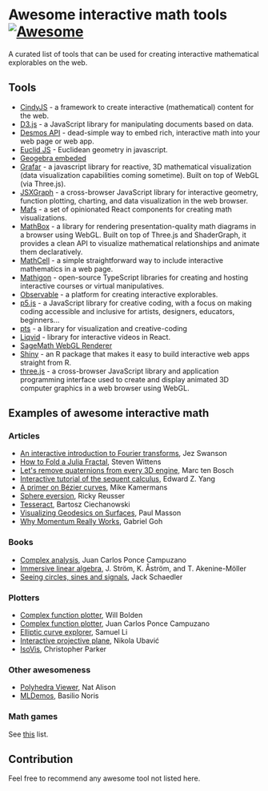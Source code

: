 # Awesome interactive math tools [![Awesome](https://awesome.re/badge.svg)](https://awesome.re)

A curated list of tools that can be used for creating interactive mathematical explorables on the web. 

## Tools

 - [CindyJS](https://cindyjs.org/) - a framework to create interactive (mathematical) content for the web.
 - [D3.js](https://d3js.org/) - a JavaScript library for manipulating documents based on data.
 - [Desmos API](https://www.desmos.com/api/) - dead-simple way to embed rich, interactive math into your web page or web app.
 - [Euclid JS](https://euclid.js.org/) - Euclidean geometry in javascript.
 - [Geogebra embeded](https://wiki.geogebra.org/en/Embedding_in_Webpages)
 - [Grafar](https://thoughtspile.github.io/grafar/) - a javascript library for reactive, 3D mathematical visualization (data visualization capabilities coming sometime). Built on top of WebGL (via Three.js).
 - [JSXGraph](http://jsxgraph.org/wp/index.html) - a cross-browser JavaScript library for interactive geometry, function plotting, charting, and data visualization in the web browser.
 - [Mafs](https://mafs.dev/) - a set of opinionated React components for creating math visualizations.
 - [MathBox](https://gitgud.io/unconed/mathbox) - a library for rendering presentation-quality math diagrams in a browser using WebGL. Built on top of Three.js and ShaderGraph, it provides a clean API to visualize mathematical relationships and animate them declaratively.
 - [MathCell](https://mathcell.org/) - a simple straightforward way to include interactive mathematics in a web page.
 - [Mathigon](https://mathigon.io/) - open-source TypeScript libraries for creating and hosting interactive courses or virtual manipulatives.
 - [Observable](https://observablehq.com/) - a platform for creating interactive explorables.
 - [p5.js](https://p5js.org/) - a JavaScript library for creative coding, with a focus on making coding accessible and inclusive for artists, designers, educators, beginners...
 - [pts](https://ptsjs.org/) - a library for visualization and creative-coding 
 - [Liqvid](https://liqvidjs.org/) - library for interactive videos in React.
 - [SageMath WebGL Renderer](https://doc.sagemath.org/html/en/reference/plot3d/threejs.html)
 - [Shiny](https://shiny.rstudio.com/) - an R package that makes it easy to build interactive web apps straight from R.
 - [three.js](https://threejs.org) - a cross-browser JavaScript library and application programming interface used to create and display animated 3D computer graphics in a web browser using WebGL.

## Examples of awesome interactive math

### Articles

 - [An interactive introduction to Fourier transforms](https://www.jezzamon.com/fourier/index.html), Jez Swanson
 - [How to Fold a Julia Fractal](http://acko.net/blog/how-to-fold-a-julia-fractal/), Steven Wittens
 - [Let's remove quaternions from every 3D engine](https://marctenbosch.com/quaternions), Marc ten Bosch
 - [Interactive tutorial of the sequent calculus](http://logitext.mit.edu/tutorial), Edward Z. Yang 
 - [A primer on Bézier curves](https://pomax.github.io/bezierinfo), Mike Kamermans
 - [Sphere eversion](https://rreusser.github.io/explorations/sphere-eversion), Ricky Reusser
 - [Tesseract](https://ciechanow.ski/tesseract), Bartosz Ciechanowski
 - [Visualizing Geodesics on Surfaces](https://analyticphysics.com/General%20Relativity/Visualizing%20Geodesics%20on%20Surfaces.htm), Paul Masson
 - [Why Momentum Really Works](https://distill.pub/2017/momentum/), Gabriel Goh

### Books

 - [Complex analysis](https://complex-analysis.com/), Juan Carlos Ponce Campuzano
 - [Immersive linear algebra](http://immersivemath.com/ila/index.html), J. Ström, K. Åström, and T. Akenine-Möller
 - [Seeing circles, sines and signals](https://jackschaedler.github.io/circles-sines-signals), Jack Schaedler

### Plotters

 - [Complex function plotter](https://people.ucsc.edu/~wbolden/complex/#z), Will Bolden
 - [Complex function plotter](https://www.dynamicmath.xyz/complex/function-plotter/hsv.htm), Juan Carlos Ponce Campuzano
 - [Elliptic curve explorer](https://samuelj.li/elliptic-curve-explorer), Samuel Li
 - [Interactive projective plane](https://ubavic.rs/work/interactive_projective_plane), Nikola Ubavić
 - [IsoVis](https://rawgit.com/csp256/IsoVis/master/IsoVis.html), Christopher Parker

### Other awesomeness

 - [Polyhedra Viewer](https://polyhedra.tessera.li), Nat Alison
 - [MLDemos](https://basilio.dev/), Basilio Noris

### Math games

See [this](https://github.com/ubavic/awesome-math-games) list.

## Contribution

Feel free to recommend any awesome tool not listed here.
